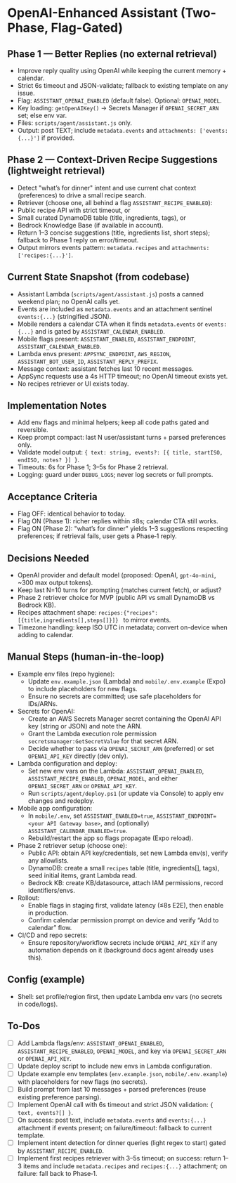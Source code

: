 <!-- fc418107-a09b-446b-bfa8-374cf4451892 31313af2-bc3b-46e6-95a4-a80fc84500ab -->
# OpenAI-Enhanced Assistant (Two-Phase, Flag-Gated)

## Phase 1 — Better Replies (no external retrieval)

- Improve reply quality using OpenAI while keeping the current memory + calendar.
- Strict 6s timeout and JSON-validate; fallback to existing template on any issue.
- Flag: `ASSISTANT_OPENAI_ENABLED` (default false). Optional: `OPENAI_MODEL`.
- Key loading: `getOpenAIKey()` → Secrets Manager if `OPENAI_SECRET_ARN` set; else env var.
- Files: `scripts/agent/assistant.js` only.
- Output: post TEXT; include `metadata.events` and `attachments: ['events:{...}']` if provided.

## Phase 2 — Context-Driven Recipe Suggestions (lightweight retrieval)

- Detect "what’s for dinner" intent and use current chat context (preferences) to drive a small recipe search.
- Retriever (choose one, all behind a flag `ASSISTANT_RECIPE_ENABLED`):
- Public recipe API with strict timeout, or
- Small curated DynamoDB table (title, ingredients, tags), or
- Bedrock Knowledge Base (if available in account).
- Return 1–3 concise suggestions (title, ingredients list, short steps); fallback to Phase 1 reply on error/timeout.
- Output mirrors events pattern: `metadata.recipes` and `attachments: ['recipes:{...}']`.

## Current State Snapshot (from codebase)

- Assistant Lambda (`scripts/agent/assistant.js`) posts a canned weekend plan; no OpenAI calls yet.
- Events are included as `metadata.events` and an attachment sentinel `events:{...}` (stringified JSON).
- Mobile renders a calendar CTA when it finds `metadata.events` or `events:{...}` and is gated by `ASSISTANT_CALENDAR_ENABLED`.
- Mobile flags present: `ASSISTANT_ENABLED`, `ASSISTANT_ENDPOINT`, `ASSISTANT_CALENDAR_ENABLED`.
- Lambda envs present: `APPSYNC_ENDPOINT`, `AWS_REGION`, `ASSISTANT_BOT_USER_ID`, `ASSISTANT_REPLY_PREFIX`.
- Message context: assistant fetches last 10 recent messages.
- AppSync requests use a 4s HTTP timeout; no OpenAI timeout exists yet.
- No recipes retriever or UI exists today.

## Implementation Notes

- Add env flags and minimal helpers; keep all code paths gated and reversible.
- Keep prompt compact: last N user/assistant turns + parsed preferences only.
- Validate model output: `{ text: string, events?: [{ title, startISO, endISO, notes? }] }`.
- Timeouts: 6s for Phase 1; 3–5s for Phase 2 retrieval.
- Logging: guard under `DEBUG_LOGS`; never log secrets or full prompts.

## Acceptance Criteria

- Flag OFF: identical behavior to today.
- Flag ON (Phase 1): richer replies within ≤8s; calendar CTA still works.
- Flag ON (Phase 2): "what’s for dinner" yields 1–3 suggestions respecting preferences; if retrieval fails, user gets a Phase‑1 reply.

## Decisions Needed

- OpenAI provider and default model (proposed: OpenAI, `gpt-4o-mini`, ~300 max output tokens).
- Keep last N=10 turns for prompting (matches current fetch), or adjust?
- Phase 2 retriever choice for MVP (public API vs small DynamoDB vs Bedrock KB).
- Recipes attachment shape: `recipes:{"recipes":[{title,ingredients[],steps[]}]} ` to mirror events.
- Timezone handling: keep ISO UTC in metadata; convert on-device when adding to calendar.

## Manual Steps (human-in-the-loop)

- Example env files (repo hygiene):
  - Update `env.example.json` (Lambda) and `mobile/.env.example` (Expo) to include placeholders for new flags.
  - Ensure no secrets are committed; use safe placeholders for IDs/ARNs.
- Secrets for OpenAI:
  - Create an AWS Secrets Manager secret containing the OpenAI API key (string or JSON) and note the ARN.
  - Grant the Lambda execution role permission `secretsmanager:GetSecretValue` for that secret ARN.
  - Decide whether to pass via `OPENAI_SECRET_ARN` (preferred) or set `OPENAI_API_KEY` directly (dev only).
- Lambda configuration and deploy:
  - Set new env vars on the Lambda: `ASSISTANT_OPENAI_ENABLED`, `ASSISTANT_RECIPE_ENABLED`, `OPENAI_MODEL`, and either `OPENAI_SECRET_ARN` or `OPENAI_API_KEY`.
  - Run `scripts/agent/deploy.ps1` (or update via Console) to apply env changes and redeploy.
- Mobile app configuration:
  - In `mobile/.env`, set `ASSISTANT_ENABLED=true`, `ASSISTANT_ENDPOINT=<your API Gateway base>`, and (optionally) `ASSISTANT_CALENDAR_ENABLED=true`.
  - Rebuild/restart the app so flags propagate (Expo reload).
- Phase 2 retriever setup (choose one):
  - Public API: obtain API key/credentials, set new Lambda env(s), verify any allowlists.
  - DynamoDB: create a small `recipes` table (title, ingredients[], tags), seed initial items, grant Lambda read.
  - Bedrock KB: create KB/datasource, attach IAM permissions, record identifiers/envs.
- Rollout:
  - Enable flags in staging first, validate latency (≤8s E2E), then enable in production.
  - Confirm calendar permission prompt on device and verify “Add to calendar” flow.
- CI/CD and repo secrets:
  - Ensure repository/workflow secrets include `OPENAI_API_KEY` if any automation depends on it (background docs agent already uses this).

## Config (example)

- Shell: set profile/region first, then update Lambda env vars (no secrets in code/logs).

## To‑Dos

- [ ] Add Lambda flags/env: `ASSISTANT_OPENAI_ENABLED`, `ASSISTANT_RECIPE_ENABLED`, `OPENAI_MODEL`, and key via `OPENAI_SECRET_ARN` or `OPENAI_API_KEY`.
- [ ] Update deploy script to include new envs in Lambda configuration.
- [ ] Update example env templates (`env.example.json`, `mobile/.env.example`) with placeholders for new flags (no secrets).
- [ ] Build prompt from last 10 messages + parsed preferences (reuse existing preference parsing).
- [ ] Implement OpenAI call with 6s timeout and strict JSON validation: `{ text, events?[] }`.
- [ ] On success: post text, include `metadata.events` and `events:{...}` attachment if events present; on failure/timeout: fallback to current template.
- [ ] Implement intent detection for dinner queries (light regex to start) gated by `ASSISTANT_RECIPE_ENABLED`.
- [ ] Implement first recipes retriever with 3–5s timeout; on success: return 1–3 items and include `metadata.recipes` and `recipes:{...}` attachment; on failure: fall back to Phase‑1.